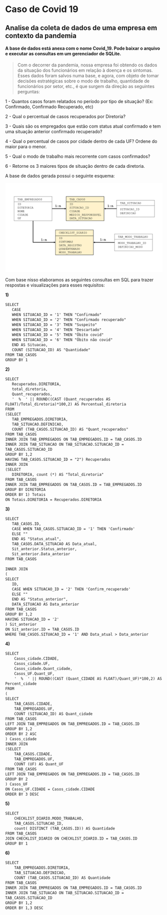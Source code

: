 # Caso de Covid 19
## Analise da coleta de dados de uma empresa em contexto da pandemia

#### A base de dados está anexa com o nome Covid_19. Pode baixar o arquivo e executar as consultas em um gerenciador de SQLite.

> Com o decorrer da pandemia, nossa empresa foi obtendo os dados da situação dos funcionários em relação à doença e os sintomas. Esses dados foram salvos numa base, e agora, com objeto de tomar decisões estratégicas sobre o modo de trabalho, quantidade de funcionários por setor, etc., é que surgem da direção as seguintes perguntas:

1 - Quantos casos foram relatados no período por tipo de situação? (Ex: Confirmado, Confirmado Recuperado, etc)

2 - Qual o percentual de casos recuperados por Diretoria?

3 - Quais são os empregados que estão com status atual confirmado e tem uma situação anterior confirmado recuperado?

4 - Qual o percentual de casos por cidade dentro de cada UF? Ordene do maior para o menor.

5 - Qual o modo de trabalho mais recorrente com casos confirmados?

6 - Retorne os 3 maiores tipos de situação dentro de cada diretoria.


A base de dados gerada possui o seguinte esquema:

<p align="center">
  <img src="Estrela.png" >

  Com base nisso elaboramos as seguintes consultas em SQL para trazer respostas e visualizações para esses requisitos:
  
  **1)**
 ```
SELECT
	CASE
	WHEN SITUACAO_ID = '1' THEN "Confirmado" 
	WHEN SITUACAO_ID = '2' THEN "Confirmado recuperado"
	WHEN SITUACAO_ID = '3' THEN "Suspeito"
	WHEN SITUACAO_ID = '4' THEN "Descartado"
	WHEN SITUACAO_ID = '5' THEN "Óbito covid"
	WHEN SITUACAO_ID = '6' THEN "Óbito não covid"
	END AS Situacao,
	COUNT (SITUACAO_ID) AS "Quantidade"
FROM TAB_CASOS
GROUP BY 1
```
 **2)**
 ```
SELECT
	Recuperados.DIRETORIA,
	total_diretoria,
	Quant_recuperados,
	'  %  ' || ROUND((CAST (Quant_recuperados AS FLOAT)/Total_diretoria)*100,2) AS Percentual_diretoria
FROM 
(SELECT
	TAB_EMPREGADOS.DIRETORIA,
	TAB_SITUACAO.DEFINICAO,
	COUNT (TAB_CASOS.SITUACAO_ID) AS "Quant_recuperados"
FROM TAB_CASOS
INNER JOIN TAB_EMPREGADOS ON TAB_EMPREGADOS.ID = TAB_CASOS.ID
INNER JOIN TAB_SITUACAO ON TAB_SITUACAO.SITUACAO_ID = TAB_CASOS.SITUACAO_ID
GROUP BY 1,2
HAVING TAB_CASOS.SITUACAO_ID = "2") Recuperados
INNER JOIN 
(SELECT
	DIRETORIA, count (*) AS "Total_diretoria"
FROM TAB_CASOS
INNER JOIN TAB_EMPREGADOS ON TAB_CASOS.ID = TAB_EMPREGADOS.ID
GROUP BY DIRETORIA
ORDER BY 1) Totais
ON Totais.DIRETORIA = Recuperados.DIRETORIA

```
**3)**
 ```
SELECT
	TAB_CASOS.ID,
	CASE WHEN TAB_CASOS.SITUACAO_ID = '1' THEN 'Confirmado'
	ELSE ""
	END AS "Status_atual",
	TAB_CASOS.DATA_SITUACAO AS Data_atual,
	Sit_anterior.Status_anterior,
	Sit_anterior.Data_anterior
FROM TAB_CASOS

INNER JOIN
(
SELECT 
	ID,
	CASE WHEN SITUACAO_ID = '2' THEN 'Confirm_recuperado'
	ELSE ""
	END AS "Status_anterior",
	DATA_SITUACAO AS Data_anterior
FROM TAB_CASOS
GROUP BY 1,2
HAVING SITUACAO_ID = '2' 
) Sit_anterior
ON Sit_anterior.ID = TAB_CASOS.ID
WHERE TAB_CASOS.SITUACAO_ID = '1' AND Data_atual > Data_anterior
```

**4)**
```	
SELECT
	Casos_cidade.CIDADE,
	Casos_cidade.UF,
	Casos_cidade.Quant_cidade,
	Casos_UF.Quant_UF,
	'  %  ' || ROUND((CAST (Quant_CIDADE AS FLOAT)/Quant_UF)*100,2) AS Percent_cidade
FROM
(
SELECT
	TAB_CASOS.CIDADE,
	TAB_EMPREGADOS.UF,
	COUNT (SITUACAO_ID) AS Quant_cidade
FROM TAB_CASOS
LEFT JOIN TAB_EMPREGADOS ON TAB_EMPREGADOS.ID = TAB_CASOS.ID
GROUP BY 1,2
ORDER BY 2 ASC
) Casos_cidade
INNER JOIN
(SELECT
	TAB_CASOS.CIDADE,
	TAB_EMPREGADOS.UF,
	COUNT (UF) AS Quant_UF
FROM TAB_CASOS
LEFT JOIN TAB_EMPREGADOS ON TAB_EMPREGADOS.ID = TAB_CASOS.ID
GROUP BY 2 
) Casos_UF
ON Casos_UF.CIDADE = Casos_cidade.CIDADE
ORDER BY 3 DESC
```
	
**5)**
```
SELECT
	CHECKLIST_DIARIO.MODO_TRABALHO,
	TAB_CASOS.SITUACAO_ID,
	count( DISTINCT (TAB_CASOS.ID)) AS Quantidade
FROM TAB_CASOS
JOIN CHECKLIST_DIARIO ON CHECKLIST_DIARIO.ID = TAB_CASOS.ID
GROUP BY 1
```
	
**6)** 
```
SELECT
	TAB_EMPREGADOS.DIRETORIA,
	TAB_SITUACAO.DEFINICAO,
	COUNT (TAB_CASOS.SITUACAO_ID) AS Quantidade
FROM TAB_CASOS
INNER JOIN TAB_EMPREGADOS ON TAB_EMPREGADOS.ID = TAB_CASOS.ID
INNER JOIN TAB_SITUACAO ON TAB_SITUACAO.SITUACAO_ID = TAB_CASOS.SITUACAO_ID
GROUP BY 1,2
ORDER BY 1,3 DESC
```
	
